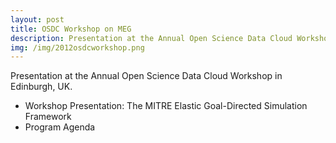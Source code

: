 ```yaml
---
layout: post
title: OSDC Workshop on MEG
description: Presentation at the Annual Open Science Data Cloud Workshop in Edinburgh, UK.
img: /img/2012osdcworkshop.png
---
```


Presentation at the Annual Open Science Data Cloud Workshop in Edinburgh, UK.

* Workshop Presentation: The MITRE Elastic Goal-Directed Simulation Framework
* Program Agenda



<br/><br/><br/>

